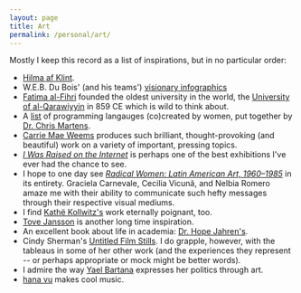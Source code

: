 ```yaml
---
layout: page
title: Art
permalink: /personal/art/
---
```


Mostly I keep this record as a list of inspirations, but in no particular order:

* [Hilma af Klint](https://www.theguardian.com/artanddesign/2016/feb/21/hilma-af-klint-occult-spiritualism-abstract-serpentine-gallery).
* W.E.B. Du Bois' (and his teams') [visionary infographics](https://www.smithsonianmag.com/history/first-time-together-and-color-book-displays-web-du-bois-visionary-infographics-180970826/)
* [Fatima al-Fihri](https://en.wikipedia.org/wiki/Fatima_al-Fihri) founded the oldest university in the world, the [University of al-Qarawiyyin](https://en.wikipedia.org/wiki/University_of_al-Qarawiyyin) in 859 CE which is wild to think about. 
* A [list](https://docs.google.com/spreadsheets/d/1b4cDkUNv59Sx2YreUmtkWTHjf9dgUh66aYrOeg7YoUA/edit#gid=0) of programming langauges (co)created by women, put together by [Dr. Chris Martens](https://www.csc.ncsu.edu/people/crmarten).
* [Carrie Mae Weems](http://carriemaeweems.net/work.html) produces such brilliant, thought-provoking (and beautiful) work on a variety of important, pressing topics.
* [_I Was Raised on the Internet_](https://mcachicago.org/Exhibitions/2018/I-Was-Raised-On-The-Internet) is perhaps one of the best exhibitions I've ever had the chance to see. 
* I hope to one day see _[Radical Women: Latin American Art, 1960–1985](https://www.artsy.net/show/hammer-museum-radical-women-latin-american-art-1960-1985)_ in its entirety. Graciela Carnevale, Cecilia Vicunã, and Nelbia Romero amaze me with their ability to communicate such hefty messages through their respective visual mediums.
* I find [Kathë Kollwitz's](https://en.wikipedia.org/wiki/K%C3%A4the_Kollwitz) work eternally poignant, too. 
* [Tove Jansson](https://en.wikipedia.org/wiki/Tove_Jansson) is another long time inspiration. 
* An excellent book about life in academia: [Dr. Hope Jahren's](https://en.wikipedia.org/wiki/Lab_Girl).
* Cindy Sherman's [Untitled Film Stills](https://artlead.net/content/journal/modern-classics-cindy-sherman-untitled-film-stills/). I do grapple, however, with the tableaus in some of her other work (and the experiences they represent -- or perhaps appropriate or mock might be better words).
* I admire the way [Yael Bartana](http://yaelbartana.com/biography) expresses her politics through art.
* [hana vu](https://hanavu.bandcamp.com/) makes cool music.
